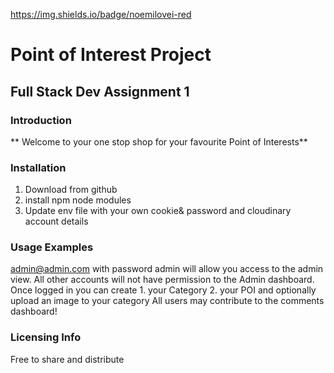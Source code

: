 https://img.shields.io/badge/noemilovei-red

# Point of Interest Project
## Full Stack Dev Assignment 1

### Introduction
** Welcome to your one stop shop for your favourite Point of Interests**


### Installation
1. Download from github
2. install npm node modules
3. Update env file with your own cookie& password and cloudinary account details

### Usage Examples
admin@admin.com with password admin will allow you access to the admin view. 
All other accounts will not have permission to the Admin dashboard.
Once logged in you can create 1. your Category 2. your POI and optionally upload an image to your category
All users may contribute to the comments dashboard!

### Licensing Info
Free to share and distribute 